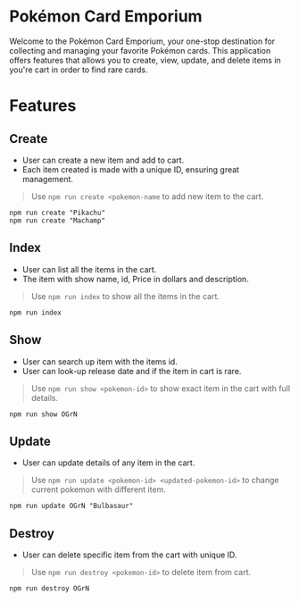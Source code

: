 # Pokémon Card Emporium
Welcome to the Pokémon Card Emporium, your one-stop destination for collecting and managing your favorite Pokémon cards. This application offers features that allows you to create, view, update, and delete items in you're cart in order to find rare cards.


# Features

## Create 
- User can create a new item and add to cart.
- Each item created is made with a unique ID, ensuring great management.

>Use `npm run create <pokemon-name` to add new item to the cart.
```
npm run create "Pikachu"
npm run create "Machamp"
```

## Index 
- User can list all the items in the cart.
- The item with show name, id, Price in dollars and description.

>Use `npm run index` to show all the items in the cart.
```
npm run index
```

## Show
- User can search up item with the items id.
- User can look-up release date and if the item in cart is rare.

>Use `npm run show <pokemon-id>` to show exact item in the cart with full details.
```
npm run show OGrN
```
## Update
- User can update details of any item in the cart.

>Use `npm run update <pokemon-id> <updated-pokemon-id>` to change current pokemon with different item.
```
npm run update OGrN "Bulbasaur"
```

## Destroy 
- User can delete specific item from the cart with unique ID.

>Use `npm run destroy <pokemon-id>` to delete item from cart.
```
npm run destroy OGrN
```